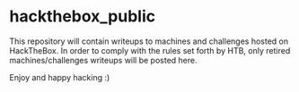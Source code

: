 # hackthebox_public

This repository will contain writeups to machines and challenges hosted on HackTheBox. In order to comply with the rules set forth by HTB, only retired machines/challenges writeups will be posted here.

Enjoy and happy hacking :)

